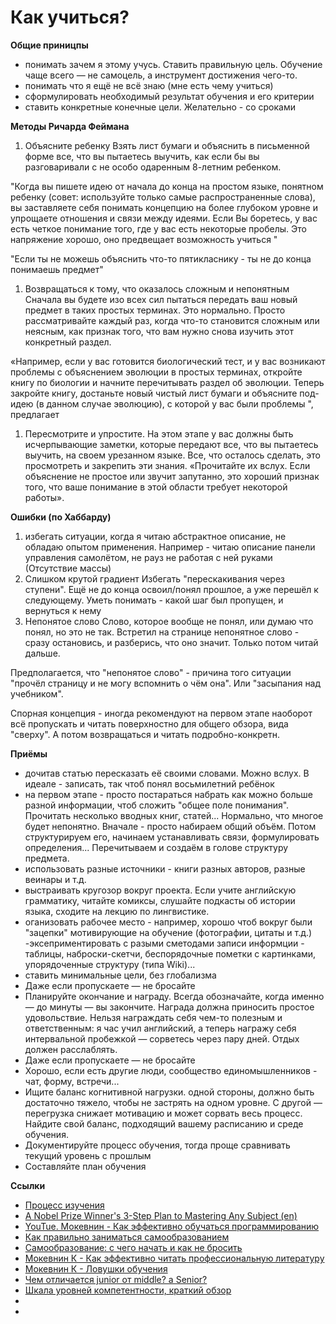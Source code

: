 # Как учиться? #

**Общие приницпы**
- понимать зачем я этому учусь. Ставить правильную цель. Обучение чаще всего — не самоцель, а инструмент достижения чего-то. 
- понимать что я ещё не всё знаю (мне есть чему учиться)
- сформулировать необходимый результат обучения и его критерии
- ставить конкретные конечные цели. Желательно - со сроками


**Методы Ричарда Феймана**
1. Объясните ребенку
Взять лист бумаги и объяснить в письменной форме все, что вы пытаетесь выучить, как если бы вы разговаривали с не особо одаренным 8-летним ребенком.

"Когда вы пишете идею от начала до конца на простом языке, понятном ребенку (совет: используйте только самые распространенные слова), вы заставляете себя понимать концепцию на более глубоком уровне и упрощаете отношения и связи между идеями. Если Вы боретесь, у вас есть четкое понимание того, где у вас есть некоторые пробелы. Это напряжение хорошо, оно предвещает возможность учиться "

"Если ты не можешь объяснить что-то пятикласнику - ты не до конца понимаешь предмет"

1. Возвращаться к тому, что оказалось сложным и непонятным
Сначала вы будете изо всех сил пытаться передать ваш новый предмет в таких простых терминах. Это нормально. Просто рассматривайте каждый раз, когда что-то становится сложным или неясным, как признак того, что вам нужно снова изучить этот конкретный раздел.

«Например, если у вас готовится биологический тест, и у вас возникают проблемы с объяснением эволюции в простых терминах, откройте книгу по биологии и начните перечитывать раздел об эволюции. Теперь закройте книгу, достаньте новый чистый лист бумаги и объясните под-идею (в данном случае эволюцию), с которой у вас были проблемы ", предлагает 

1. Пересмотрите и упростите.
На этом этапе у вас должны быть исчерпывающие заметки, которые передают все, что вы пытаетесь выучить, на своем урезанном языке. Все, что осталось сделать, это просмотреть и закрепить эти знания. 
«Прочитайте их вслух. Если объяснение не простое или звучит запутанно, это хороший признак того, что ваше понимание в этой области требует некоторой работы».

**Ошибки (по Хаббарду)**
1. избегать ситуации, когда я читаю абстрактное описание, не обладаю опытом применения. Например - читаю описание панели управления самолётом, не рауз не работая с ней руками (Отсутствие массы)
1. Слишком крутой градиент 
Избегать "перескакивания через ступени". Ещё не до конца освоил/понял прошлое, а уже перешёл к следующему. Уметь понимать - какой шаг был пропущен, и вернуться к нему
1. Непонятое слово 
Слово, которое вообще не понял, или думаю что понял, но это не так. Встретил на странице непонятное слово - сразу остановись, и разберись, что оно значит. Только потом читай дальше. 

Предполагается, что "непонятое слово" - причина того ситуации "прочёл страницу и не могу вспомнить о чём она". Или "засыпания над учебником".

Спорная концепция - иногда рекомендуют на первом этапе наоборот всё пропускать и читать поверхностно для общего обзора, вида "сверху". А потом возвращаться и читать подробно-конкретн. 

**Приёмы**
  - дочитав статью пересказать её своими словами. Можно вслух. В идеале - записать, так чтоб понял восьмилетний ребёнок
  - на первом этапе - просто постараться набрать как можно больше разной информации, чтоб сложить "общее поле понимания". Прочитать несколько вводных книг, статей... Нормально, что многое будет непонятно. Вначале - просто набираем общий объём. Потом структурируем его, начинаем устанавливать связи, формулировать определения... Перечитываем и создаём в голове структуру предмета.
  - использовать разные источники - книги разных авторов, разные веинары и т.д.
  - выстраивать кругозор вокруг проекта. Если учите английскую грамматику, читайте комиксы, слушайте подкасты об истории языка, сходите на лекцию по лингвистике. 
  - оганизовать рабочее место - например, хорошо чтоб вокруг были "зацепки" мотивирующие на обучение (фотографии, цитаты и т.д.)
  -эксеприментировать с разыми сметодами записи информции - таблицы, наброски-скетчи, беспорядочные пометки с картинками, упорядоченные структуру (типа Wiki)...
  - ставить минимальные цели, без глобализма
  - Даже если пропускаете — не бросайте
  - Планируйте окончание и награду. Всегда обозначайте, когда именно — до минуты — вы закончите. Награда должна приносить простое удовольствие. Нельзя награждать себя чем-то полезным и ответственным: я час учил английский, а теперь награжу себя интервальной пробежкой — сорветесь через пару дней. Отдых должен расслаблять.
  - Даже если пропускаете — не бросайте
  - Хорошо, если есть другие люди, сообщество единомышленников - чат, форму, встречи...
  - Ищите баланс когнитивной нагрузки.  одной стороны, должно быть достаточно тяжело, чтобы не застрять на одном уровне. С другой — перегрузка снижает мотивацию и может сорвать весь процесс. Найдите свой баланс, подходящий вашему расписанию и среде обучения.
  - Документируйте процесс обучения, тогда проще сравнивать текущий уровень с прошлым
  - Составляйте план обучения

**Ссылки**
- [Процесс изучения](https://rakh.im/learning/)
- [A Nobel Prize Winner's 3-Step Plan to Mastering Any Subject (en)](https://www.inc.com/jessica-stillman/a-nobel-prize-winners-3-step-plan-to-master-any-subject.html)
- [YouTue. Мокевнин - Как эффективно обучаться программированию](https://www.youtube.com/watch?v=AgR-vFn094Y)
- [Как правильно заниматься самообразованием](https://knife.media/club/self-directed-learning/)
- [Самообразование: с чего начать и как не бросить](https://knife.media/self-education/)
- [Мокевнин К - Как эффективно читать профессиональную литературу ](https://ru.hexlet.io/blog/posts/how-to-read-books)
- [Мокевнин К - Ловушки обучения](https://ru.hexlet.io/blog/posts/traps-learning)
- [Чем отличается junior от middle? а Senior?](https://toster.ru/q/124171)
- [Шкала уровней компетентности, краткий обзор](https://olegmatveev.livejournal.com/929544.html)
- []()
- []()